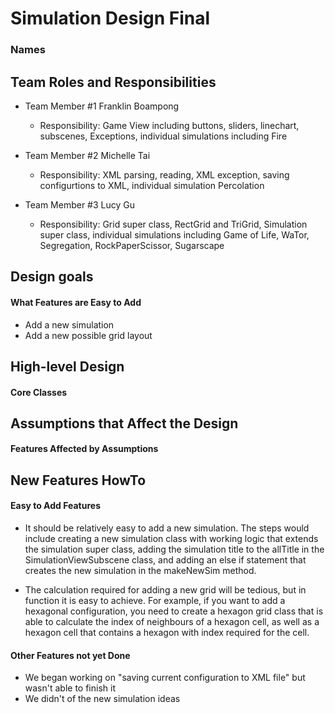 # Simulation Design Final
### Names

## Team Roles and Responsibilities

 * Team Member #1 Franklin Boampong

    - Responsibility: Game View including buttons, sliders, linechart, subscenes, Exceptions, 
    individual simulations including Fire

 * Team Member #2 Michelle Tai

    - Responsibility: XML parsing, reading, XML exception, saving configurtions to XML, individual simulation Percolation

 * Team Member #3 Lucy Gu

    - Responsibility: Grid super class, RectGrid and TriGrid, Simulation super class, 
    individual simulations including Game of Life, WaTor, Segregation, RockPaperScissor, Sugarscape

## Design goals

#### What Features are Easy to Add

- Add a new simulation
- Add a new possible grid layout


## High-level Design

#### Core Classes


## Assumptions that Affect the Design

#### Features Affected by Assumptions


## New Features HowTo

#### Easy to Add Features

- It should be relatively easy to add a new simulation. 
The steps would include creating a new simulation class with working logic that 
extends the simulation super class, adding the simulation title to the allTitle 
in the SimulationViewSubscene class, and adding an else if statement that creates 
the new simulation in the makeNewSim method.

- The calculation required for adding a new grid will be tedious, but in function it is 
easy to achieve. For example, if you want to add a hexagonal configuration, you need to create 
a hexagon grid class that is able to calculate the index of neighbours of a hexagon cell, as well 
as a hexagon cell that contains a hexagon with index required for the cell.

#### Other Features not yet Done

- We began working on "saving current configuration to XML file" but wasn't able to finish it
- We didn't of the new simulation ideas

